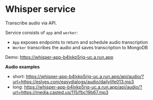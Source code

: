 # Whisper service

Transcribe audio via API.

Service consists of `app` and `worker`:
- `App` exposes endpoints to return and schedule audio transcription
- `Worker` transcribes the audio and saves transcription to MongoDB

Demo: https://whisper-app-b4lxkp5rjq-uc.a.run.app

**Audio examples**
- short: https://whisper-app-b4lxkp5rjq-uc.a.run.app/api/audio/?url=https://eslyes.com/easydialogs/audio/dailylife013.mp3
- long:  https://whisper-app-b4lxkp5rjq-uc.a.run.app/api/audio/?url=https://media.casted.us/115/fbc19b67.mp3
